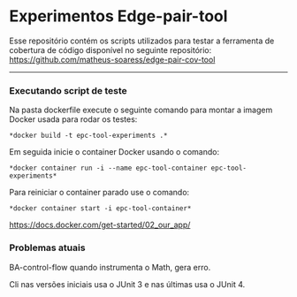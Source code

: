 # Experimentos Edge-pair-tool

Esse repositório contém os scripts utilizados para testar a ferramenta de cobertura de código disponível no seguinte repositório: https://github.com/matheus-soaress/edge-pair-cov-tool

---

### Executando script de teste

Na pasta dockerfile execute o seguinte comando para montar a imagem Docker usada para rodar os testes:

    *docker build -t epc-tool-experiments .*

Em seguida inicie o container Docker usando o comando:

    *docker container run -i --name epc-tool-container epc-tool-experiments*

Para reiniciar o container parado use o comando:

    *docker container start -i epc-tool-container*
    
https://docs.docker.com/get-started/02_our_app/

### Problemas atuais

BA-control-flow quando instrumenta o Math, gera erro.

Cli nas versões iniciais usa o JUnit 3 e nas últimas usa o JUnit 4.
